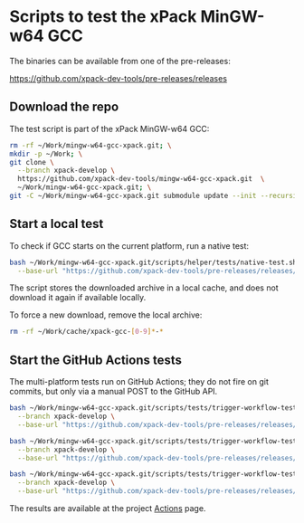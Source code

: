 # Scripts to test the xPack MinGW-w64 GCC

The binaries can be available from one of the pre-releases:

<https://github.com/xpack-dev-tools/pre-releases/releases>

## Download the repo

The test script is part of the xPack MinGW-w64 GCC:

```sh
rm -rf ~/Work/mingw-w64-gcc-xpack.git; \
mkdir -p ~/Work; \
git clone \
  --branch xpack-develop \
  https://github.com/xpack-dev-tools/mingw-w64-gcc-xpack.git  \
  ~/Work/mingw-w64-gcc-xpack.git; \
git -C ~/Work/mingw-w64-gcc-xpack.git submodule update --init --recursive
```

## Start a local test

To check if GCC starts on the current platform, run a native test:

```sh
bash ~/Work/mingw-w64-gcc-xpack.git/scripts/helper/tests/native-test.sh \
  --base-url "https://github.com/xpack-dev-tools/pre-releases/releases/download/test/"
```

The script stores the downloaded archive in a local cache, and
does not download it again if available locally.

To force a new download, remove the local archive:

```sh
rm -rf ~/Work/cache/xpack-gcc-[0-9]*-*
```

## Start the GitHub Actions tests

The multi-platform tests run on GitHub Actions; they do not fire on
git commits, but only via a manual POST to the GitHub API.

```sh
bash ~/Work/mingw-w64-gcc-xpack.git/scripts/tests/trigger-workflow-test-native.sh \
  --branch xpack-develop \
  --base-url "https://github.com/xpack-dev-tools/pre-releases/releases/download/test/"

bash ~/Work/mingw-w64-gcc-xpack.git/scripts/tests/trigger-workflow-test-docker-linux-intel.sh \
  --branch xpack-develop \
  --base-url "https://github.com/xpack-dev-tools/pre-releases/releases/download/test/"

bash ~/Work/mingw-w64-gcc-xpack.git/scripts/tests/trigger-workflow-test-docker-linux-arm.sh \
  --branch xpack-develop \
  --base-url "https://github.com/xpack-dev-tools/pre-releases/releases/download/test/"

```

The results are available at the project
[Actions](https://github.com/xpack-dev-tools/mingw-w64-gcc-xpack/actions/) page.
